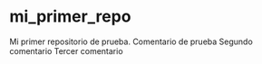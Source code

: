 # mi_primer_repo
Mi primer repositorio de prueba.
Comentario de prueba
Segundo comentario
Tercer comentario